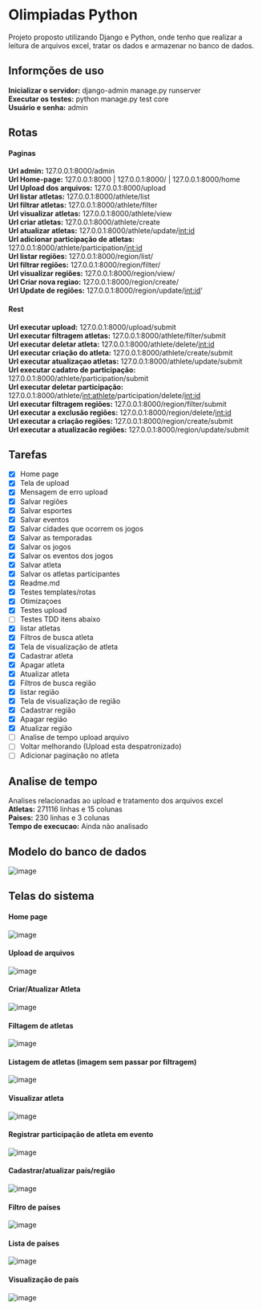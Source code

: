 # Olimpiadas Python
Projeto proposto utilizando Django e Python, onde tenho que realizar a leitura de arquivos excel, tratar os dados e armazenar no banco de dados.

## Informções de uso
**Inicializar o servidor:** django-admin manage.py runserver  
**Executar os testes:** python manage.py test core  
**Usuário e senha:** admin

## Rotas  
#### Paginas  

**Url admin:** 127.0.0.1:8000/admin  
**Url Home-page:** 127.0.0.1:8000 | 127.0.0.1:8000/ | 127.0.0.1:8000/home  
**Url Upload dos arquivos:** 127.0.0.1:8000/upload   
**Url listar atletas:** 127.0.0.1:8000/athlete/list  
**Url filtrar atletas:** 127.0.0.1:8000/athlete/filter  
**Url visualizar atletas:** 127.0.0.1:8000/athlete/view  
**Url criar atletas:** 127.0.0.1:8000/athlete/create  
**Url atualizar atletas:** 127.0.0.1:8000/athlete/update/<int:id>  
**Url adicionar participação de atletas:** 127.0.0.1:8000/athlete/participation/<int:id>  
**Url listar regiões:** 127.0.0.1:8000/region/list/  
**Url filtrar regiões:** 127.0.0.1:8000/region/filter/  
**Url visualizar regiões:** 127.0.0.1:8000/region/view/  
**Url Criar nova regiao:** 127.0.0.1:8000/region/create/  
**Url Update de regiões:** 127.0.0.1:8000/region/update/<int:id>'  
    
#### Rest  
**Url executar upload:** 127.0.0.1:8000/upload/submit  
**Url executar filtragem atletas:** 127.0.0.1:8000/athlete/filter/submit  
**Url executar deletar atleta:** 127.0.0.1:8000/athlete/delete/<int:id>  
**Url executar criação do atleta:** 127.0.0.1:8000/athlete/create/submit    
**Url executar atualizaçao atletas:** 127.0.0.1:8000/athlete/update/submit  
**Url executar cadatro de participação:** 127.0.0.1:8000/athlete/participation/submit  
**Url executar deletar participação:**  127.0.0.1:8000/athlete/<int:athlete>/participation/delete/<int:id>  
**Url executar filtragem regiões:** 127.0.0.1:8000/region/filter/submit  
**Url executar a exclusão regiões:** 127.0.0.1:8000/region/delete/<int:id>  
**Url executar a criação regiões:** 127.0.0.1:8000/region/create/submit  
**Url executar a atualizacão regiões:** 127.0.0.1:8000/region/update/submit     

## Tarefas
- [X] Home page
- [X] Tela de upload
- [X] Mensagem de erro upload 
- [X] Salvar regiões
- [X] Salvar esportes
- [X] Salvar eventos
- [X] Salvar cidades que ocorrem os jogos
- [X] Salvar as temporadas
- [X] Salvar os jogos
- [X] Salvar os eventos dos jogos
- [X] Salvar atleta
- [X] Salvar os atletas participantes
- [X] Readme.md
- [X] Testes templates/rotas
- [X] Otimizaçoes
- [X] Testes upload
- [ ] Testes TDD itens abaixo
- [X] listar atletas
- [X] Filtros de busca atleta
- [X] Tela de visualização de atleta
- [X] Cadastrar atleta
- [X] Apagar atleta
- [X] Atualizar atleta
- [X] Filtros de busca região
- [X] listar região
- [X] Tela de visualização de região
- [X] Cadastrar região
- [X] Apagar região
- [X] Atualizar região
- [ ] Analise de tempo upload arquivo
- [ ] Voltar melhorando (Upload esta despatronizado)
- [ ] Adicionar paginação no atleta

## Analise de tempo  
Analises relacionadas ao upload e tratamento dos arquivos excel  
**Atletas:** 271116 linhas e 15 colunas  
**Paises:** 230 linhas e 3 colunas  
**Tempo de execucao:** Ainda não analisado  

## Modelo do banco de dados  

![image](https://user-images.githubusercontent.com/56879793/97129878-b6e74680-171e-11eb-992d-798cbc177b9a.png)
  
## Telas do sistema

#### Home page  
![image](https://user-images.githubusercontent.com/56879793/97598406-b0d6bb80-19e5-11eb-8f71-2987b1decf04.png)  

#### Upload de arquivos  
![image](https://user-images.githubusercontent.com/56879793/97598789-1460e900-19e6-11eb-85c4-3701daab4ebe.png)  

#### Criar/Atualizar Atleta  
![image](https://user-images.githubusercontent.com/56879793/97599044-59851b00-19e6-11eb-84b0-870efe216fe2.png)  

#### Filtagem de atletas  
![image](https://user-images.githubusercontent.com/56879793/97599482-d2847280-19e6-11eb-9024-bc238ec0fd9f.png)  

#### Listagem de atletas (imagem sem passar por filtragem)  
![image](https://user-images.githubusercontent.com/56879793/97599733-0fe90000-19e7-11eb-8275-13c0b2c65bbf.png)

#### Visualizar atleta   
![image](https://user-images.githubusercontent.com/56879793/97599998-5a6a7c80-19e7-11eb-8b5f-d702f14b8bb2.png)  

#### Registrar participação de atleta em evento   
![image](https://user-images.githubusercontent.com/56879793/97600141-8423a380-19e7-11eb-82b6-db83fabb4496.png)  

#### Cadastrar/atualizar país/região   
![image](https://user-images.githubusercontent.com/56879793/97600330-b33a1500-19e7-11eb-9ef0-9c48f769164c.png)  

#### Filtro de países  
![image](https://user-images.githubusercontent.com/56879793/97600493-e1b7f000-19e7-11eb-917d-11b8a34dcfa7.png)  

#### Lista de países  
![image](https://user-images.githubusercontent.com/56879793/97600727-204daa80-19e8-11eb-9eed-0565637de873.png)  

#### Visualização de país  
![image](https://user-images.githubusercontent.com/56879793/97600868-48d5a480-19e8-11eb-8eb1-4f3b376728c8.png)  


